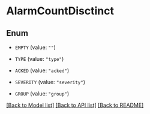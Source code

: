 # AlarmCountDisctinct

## Enum


* `EMPTY` (value: `""`)

* `TYPE` (value: `"type"`)

* `ACKED` (value: `"acked"`)

* `SEVERITY` (value: `"severity"`)

* `GROUP` (value: `"group"`)


[[Back to Model list]](../README.md#documentation-for-models) [[Back to API list]](../README.md#documentation-for-api-endpoints) [[Back to README]](../README.md)


